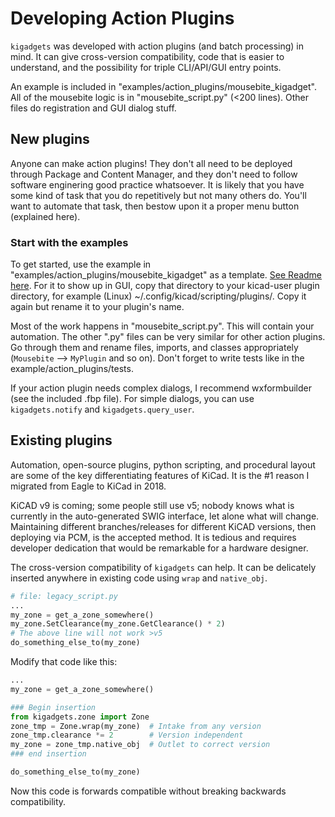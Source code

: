 # Developing Action Plugins

`kigadgets` was developed with action plugins (and batch processing) in mind. It can give cross-version compatibility, code that is easier to understand, and the possibility for triple CLI/API/GUI entry points.

An example is included in "examples/action_plugins/mousebite_kigadget". All of the mousebite logic is in "mousebite_script.py" (<200 lines). Other files do registration and GUI dialog stuff.

## New plugins
Anyone can make action plugins! They don't all need to be deployed through Package and Content Manager, and they don't need to follow software enginering good practice whatsoever. It is likely that you have some kind of task that you do repetitively but not many others do. You'll want to automate that task, then bestow upon it a proper menu button (explained here).

### Start with the examples
To get started, use the example in "examples/action_plugins/mousebite_kigadget" as a template. [See Readme here](./mousebite_readme). For it to show up in GUI, copy that directory to your kicad-user plugin directory, for example (Linux) ~/.config/kicad/scripting/plugins/. Copy it again but rename it to your plugin's name.

Most of the work happens in "mousebite_script.py". This will contain your automation. The other ".py" files can be very similar for other action plugins. Go through them and rename files, imports, and classes appropriately (`Mousebite` --> `MyPlugin` and so on). Don't forget to write tests like in the example/action_plugins/tests.

If your action plugin needs complex dialogs, I recommend wxformbuilder (see the included .fbp file). For simple dialogs, you can use `kigadgets.notify` and `kigadgets.query_user`.

## Existing plugins
Automation, open-source plugins, python scripting, and procedural layout are some of the key differentiating features of KiCad. It is the #1 reason I migrated from Eagle to KiCad in 2018.

KiCAD v9 is coming; some people still use v5; nobody knows what is currently in the auto-generated SWIG interface, let alone what will change. Maintaining different branches/releases for different KiCAD versions, then deploying via PCM, is the accepted method. It is tedious and requires developer dedication that would be remarkable for a hardware designer.

The cross-version compatibility of `kigadgets` can help. It can be delicately inserted anywhere in existing code using `wrap` and `native_obj`.

```python
# file: legacy_script.py
...
my_zone = get_a_zone_somewhere()
my_zone.SetClearance(my_zone.GetClearance() * 2)
# The above line will not work >v5
do_something_else_to(my_zone)
```
Modify that code like this:
```python
...
my_zone = get_a_zone_somewhere()

### Begin insertion
from kigadgets.zone import Zone
zone_tmp = Zone.wrap(my_zone)  # Intake from any version
zone_tmp.clearance *= 2        # Version independent
my_zone = zone_tmp.native_obj  # Outlet to correct version
### end insertion

do_something_else_to(my_zone)
```
Now this code is forwards compatible without breaking backwards compatibility.
